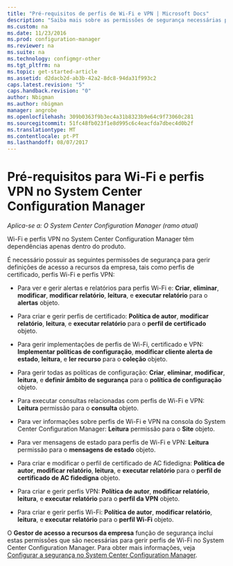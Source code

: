 ```yaml
---
title: "Pré-requisitos de perfis de Wi-Fi e VPN | Microsoft Docs"
description: "Saiba mais sobre as permissões de segurança necessárias para gerir perfis de certificado, perfis Wi-Fi e perfis VPN no System Center Configuration Manager."
ms.custom: na
ms.date: 11/23/2016
ms.prod: configuration-manager
ms.reviewer: na
ms.suite: na
ms.technology: configmgr-other
ms.tgt_pltfrm: na
ms.topic: get-started-article
ms.assetid: d2dacb2d-ab3b-42a2-8dc8-94da31f993c2
caps.latest.revision: "5"
caps.handback.revision: "0"
author: Nbigman
ms.author: nbigman
manager: angrobe
ms.openlocfilehash: 309b0363f9b3ec4a31b8323b9e64c9f73060c281
ms.sourcegitcommit: 51fc48fb023f1e8d995c6c4eacfda7dbec4d0b2f
ms.translationtype: MT
ms.contentlocale: pt-PT
ms.lasthandoff: 08/07/2017
---
```

# <a name="prerequisites-for-wi-fi-and-vpn-profiles-in-system-center-configuration-manager"></a>Pré-requisitos para Wi-Fi e perfis VPN no System Center Configuration Manager

*Aplica-se a: O System Center Configuration Manager (ramo atual)*

Wi-Fi e perfis VPN no System Center Configuration Manager têm dependências apenas dentro do produto.  

 É necessário possuir as seguintes permissões de segurança para gerir definições de acesso a recursos da empresa, tais como perfis de certificado, perfis Wi-Fi e perfis VPN:  

-   Para ver e gerir alertas e relatórios para perfis Wi-Fi e: **Criar**, **eliminar**, **modificar**, **modificar relatório**, **leitura**, e **executar relatório** para o **alertas** objeto.  

-   Para criar e gerir perfis de certificado: **Política de autor**, **modificar relatório**, **leitura**, e **executar relatório** para o **perfil de certificado** objeto.  

-   Para gerir implementações de perfis de Wi-Fi, certificado e VPN: **Implementar políticas de configuração**, **modificar cliente alerta de estado**, **leitura**, e **ler recurso** para o **coleção** objeto.  

-   Para gerir todas as políticas de configuração: **Criar**, **eliminar**, **modificar**, **leitura**, e **definir âmbito de segurança** para o **política de configuração** objeto.  

-   Para executar consultas relacionadas com perfis de Wi-Fi e VPN: **Leitura** permissão para o **consulta** objeto.  

-   Para ver informações sobre perfis de Wi-Fi e VPN na consola do System Center Configuration Manager: **Leitura** permissão para o **Site** objeto.  

-   Para ver mensagens de estado para perfis de Wi-Fi e VPN: **Leitura** permissão para o **mensagens de estado** objeto.  

-   Para criar e modificar o perfil de certificado de AC fidedigna: **Política de autor**, **modificar relatório**, **leitura**, e **executar relatório** para o **perfil de certificado de AC fidedigna** objeto.  

-   Para criar e gerir perfis VPN: **Política de autor**, **modificar relatório**, **leitura**, e **executar relatório** para o **perfil da VPN** objeto.  

-   Para criar e gerir perfis Wi-Fi: **Política de autor**, **modificar relatório**, **leitura**, e **executar relatório** para o **perfil Wi-Fi** objeto.  

 O **Gestor de acesso a recursos da empresa** função de segurança inclui estas permissões que são necessárias para gerir perfis de Wi-Fi no System Center Configuration Manager. Para obter mais informações, veja [Configurar a segurança no System Center Configuration Manager](../../core/plan-design/security/configure-security.md).
